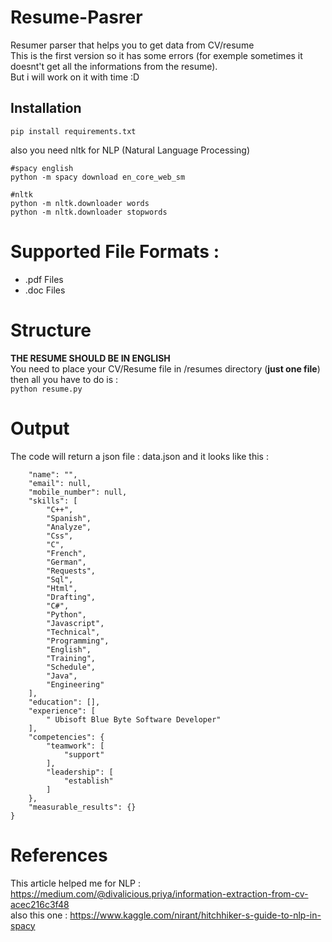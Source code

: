 # Resume-Pasrer

Resumer parser that helps you to get data from CV/resume  
This is the first version so it has some errors (for exemple sometimes it doesnt't get all the informations from the resume).  
But i will work on it with time :D 

## Installation

``` pip install requirements.txt ```

also you need nltk for  NLP (Natural Language Processing) 
``` 
#spacy english
python -m spacy download en_core_web_sm

#nltk
python -m nltk.downloader words
python -m nltk.downloader stopwords 
```
# Supported File Formats : 
* .pdf Files 
* .doc Files

# Structure 
**THE RESUME SHOULD BE IN ENGLISH**  
You need to place your CV/Resume file in /resumes directory (**just one file**) then all you have to do is :  
``` python resume.py ``` 


# Output 
The code will return a json file : data.json and it looks like this :  
``` {
    "name": "",
    "email": null,
    "mobile_number": null,
    "skills": [
        "C++",
        "Spanish",
        "Analyze",
        "Css",
        "C",
        "French",
        "German",
        "Requests",
        "Sql",
        "Html",
        "Drafting",
        "C#",
        "Python",
        "Javascript",
        "Technical",
        "Programming",
        "English",
        "Training",
        "Schedule",
        "Java",
        "Engineering"
    ],
    "education": [],
    "experience": [
        " Ubisoft Blue Byte Software Developer"
    ],
    "competencies": {
        "teamwork": [
            "support"
        ],
        "leadership": [
            "establish"
        ]
    },
    "measurable_results": {}
} 
```

# References 
This article helped me for NLP : https://medium.com/@divalicious.priya/information-extraction-from-cv-acec216c3f48  
also this one : https://www.kaggle.com/nirant/hitchhiker-s-guide-to-nlp-in-spacy
